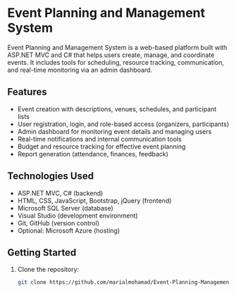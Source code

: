 # Event Planning and Management System

Event Planning and Management System is a web-based platform built with ASP.NET MVC and C# that helps users create, manage, and coordinate events. It includes tools for scheduling, resource tracking, communication, and real-time monitoring via an admin dashboard.

## Features

- Event creation with descriptions, venues, schedules, and participant lists
- User registration, login, and role-based access (organizers, participants)
- Admin dashboard for monitoring event details and managing users
- Real-time notifications and internal communication tools
- Budget and resource tracking for effective event planning
- Report generation (attendance, finances, feedback)

## Technologies Used

- ASP.NET MVC, C# (backend)
- HTML, CSS, JavaScript, Bootstrap, jQuery (frontend)
- Microsoft SQL Server (database)
- Visual Studio (development environment)
- Git, GitHub (version control)
- Optional: Microsoft Azure (hosting)

## Getting Started

1. Clone the repository:

   ```bash
   git clone https://github.com/marialmohamad/Event-Planning-Management-System.git
